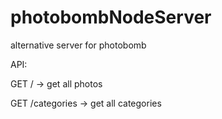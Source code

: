# photobombNodeServer
alternative server for photobomb

API:

GET / -> get all photos

GET /categories -> get all categories
